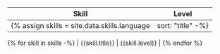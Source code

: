 
| Skill | Level |
| ---- | ---- |
{% assign skills = site.data.skills.language | sort: "title" -%}
{% for skill in skills -%}
| {{skill.title}} | {{skill.level}} |
{% endfor %}